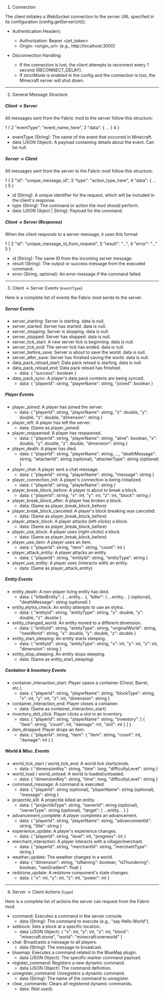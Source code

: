 
  1. Connection

  The client initiates a WebSocket connection to the server URL specified in its configuration
  (config.getServerUrl()).

   * Authentication Headers:
       * Authorization: Bearer <jwt_token>
       * Origin: <origin_url> (e.g., http://localhost:3000)

   * Disconnection Handling:
       * If the connection is lost, the client attempts to reconnect every 1 second (RECONNECT_DELAY).
       * If strictMode is enabled in the config and the connection is lost, the Minecraft server will
         shut down.

  ---

  2. General Message Structure

  ##### Client -> Server

  All messages sent from the Fabric mod to the server follow this structure:

   1 {
   2   "eventType": "event_name_here",
   3   "data": { ... }
   4 }

   * eventType (String): The name of the event that occurred in Minecraft.
   * data (JSON Object): A payload containing details about the event. Can be null.

  ##### Server -> Client

  All messages sent from the server to the Fabric mod follow this structure:

   1 {
   2   "id": "unique_message_id",
   3   "type": "action_type_here",
   4   "data": { ... }
   5 }

   * id (String): A unique identifier for the request, which will be included in the client's response.
   * type (String): The command or action the mod should perform.
   * data (JSON Object | String): Payload for the command.

  ##### Client -> Server (Response)

  When the client responds to a server message, it uses this format:

   1 {
   2   "id": "unique_message_id_from_request",
   3   "result": "...",
   4   "error": "..."
   5 }

   * id (String): The same ID from the incoming server message.
   * result (String): The output or success message from the executed command.
   * error (String, optional): An error message if the command failed.

  ---

  3. Client -> Server Events (`eventType`)

  Here is a complete list of events the Fabric mod sends to the server.

  ##### Server Events

   * server_starting: Server is starting. data is null.
   * server_started: Server has started. data is null.
   * server_stopping: Server is stopping. data is null.
   * server_stopped: Server has stopped. data is null.
   * server_tick_start: A new server tick is beginning. data is null.
   * server_tick_end: The server tick has ended. data is null.
   * server_before_save: Server is about to save the world. data is null.
   * server_after_save: Server has finished saving the world. data is null.
   * data_pack_reload_start: Data pack reload is starting. data is null.
   * data_pack_reload_end: Data pack reload has finished.
       * data: { "success": boolean }
   * data_pack_sync: A player's data pack contents are being synced.
       * data: { "playerId": string, "playerName": string, "joined": boolean }

  ##### Player Events

   * player_joined: A player has joined the server.
       * data: { "playerId": string, "playerName": string, "x": double, "y": double, "z": double,
         "dimension": string }
   * player_left: A player has left the server.
       * data: (Same as player_joined)
   * player_respawned: A player has respawned.
       * data: { "playerId": string, "playerName": string, "alive": boolean, "x": double, "y": double,
         "z": double, "dimension": string }
   * player_death: A player has died.
       * data: { "playerId": string, "playerName": string, ..., "deathMessage": string, "attackerId":
         string (optional), "attackerType": string (optional) }
   * player_chat: A player sent a chat message.
       * data: { "playerId": string, "playerName": string, "message": string }
   * player_connection_init: A player's connection is being initialized.
       * data: { "playerId": string, "playerName": string }
   * player_break_block_before: A player is about to break a block.
       * data: { "playerId": string, "x": int, "y": int, "z": int, "block": string }
   * player_break_block_after: A player has broken a block.
       * data: (Same as player_break_block_before)
   * player_break_block_canceled: A player's block breaking was canceled.
       * data: (Same as player_break_block_before)
   * player_attack_block: A player attacks (left-clicks) a block.
       * data: (Same as player_break_block_before)
   * player_use_block: A player uses (right-clicks) a block.
       * data: (Same as player_break_block_before)
   * player_use_item: A player uses an item.
       * data: { "playerId": string, "item": string, "count": int }
   * player_attack_entity: A player attacks an entity.
       * data: { "playerId": string, "entityId": string, "entityType": string }
   * player_use_entity: A player uses (interacts with) an entity.
       * data: (Same as player_attack_entity)

  ##### Entity Events

   * entity_death: A non-player living entity has died.
       * data: { "killedEntity": { ...entity... }, "killer": { ...entity... } (optional), "deathMessage":
         string (optional) }
   * entity_elytra_check: An entity attempts to use an elytra.
       * data: { "entityId": string, "entityType": string, "x": double, "y": double, "z": double }
   * entity_changed_world: An entity moved to a different dimension.
       * data: { "entityId": string, "entityType": string, "originalWorld": string, "newWorld": string,
         "x": double, "y": double, "z": double }
   * entity_start_sleeping: An entity starts sleeping.
       * data: { "entityId": string, "entityType": string, "x": int, "y": int, "z": int, "dimension":
         string }
   * entity_stop_sleeping: An entity stops sleeping.
       * data: (Same as entity_start_sleeping)

  ##### Container & Inventory Events

   * container_interaction_start: Player opens a container (Chest, Barrel, etc.).
       * data: { "playerId": string, "playerName": string, "blockType": string, "x": int, "y": int, "z":
         int, "dimension": string }
   * container_interaction_end: Player closes a container.
       * data: (Same as container_interaction_start)
   * inventory_slot_click: Player clicks a slot in an inventory.
       * data: { "playerId": string, "playerName": string, "inventory": [ { "item": string, "count": int,
         "damage": int, "slot": int } ] }
   * item_dropped: Player drops an item.
       * data: { "playerId": string, "item": { "item": string, "count": int, "damage": int } }

  ##### World & Misc. Events

   * world_tick_start / world_tick_end: A world tick starts/ends.
       * data: { "dimensionKey": string, "time": long, "difficultyLevel": string }
   * world_load / world_unload: A world is loaded/unloaded.
       * data: { "dimensionKey": string, "time": long, "difficultyLevel": string }
   * command_message: A command is executed.
       * data: { "playerId": string (optional), "playerName": string (optional), "message": string }
   * projectile_kill: A projectile killed an entity.
       * data: { "projectileType": string, "ownerId": string (optional), "ownerType": string (optional),
         "target": { ...entity... } }
   * advancement_complete: A player completes an advancement.
       * data: { "playerId": string, "playerName": string, "advancementId": string, "title": string }
   * experience_update: A player's experience changes.
       * data: { "playerId": string, "level": int, "progress": int }
   * merchant_interaction: A player interacts with a villager/merchant.
       * data: { "playerId": string, "merchantId": string, "merchantType": string }
   * weather_update: The weather changes in a world.
       * data: { "dimension": string, "isRaining": boolean, "isThundering": boolean, "rainGradient":
         float }
   * redstone_update: A redstone component's state changes.
       * data: { "x": int, "y": int, "z": int, "power": int }

  ---

  4. Server -> Client Actions (`type`)

  Here is a complete list of actions the server can request from the Fabric mod.








   * command: Executes a command in the server console.
       * data (String): The command to execute (e.g., "say Hello World").
   * setblock: Sets a block at a specific location.
       * data (JSON Object): { "x": int, "y": int, "z": int, "block": "minecraft:stone", "world":
         "minecraft:overworld" }
   * chat: Broadcasts a message to all players.
       * data (String): The message to broadcast.
   * bluemap: Executes a command related to the BlueMap plugin.
       * data (JSON Object): The specific marker command payload.
   * register_command: Registers a new dynamic command.
       * data (JSON Object): The command definition.
   * unregister_command: Unregisters a dynamic command.
       * data (String): The name of the command to unregister.
   * clear_commands: Clears all registered dynamic commands.
       * data: (Not used).
